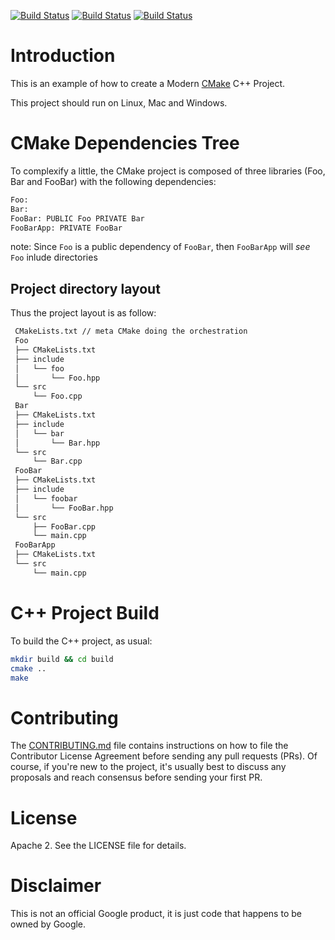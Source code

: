 [![Build Status][github_status]][github_link]
[![Build Status][travis_status]][travis_link]
[![Build Status][appveyor_status]][appveyor_link]

[github_status]: https://github.com/Mizux/cmake-cpp/workflows/C++%20CI/badge.svg
[github_link]: https://github.com/Mizux/cmake-cpp/actions

[travis_status]: https://travis-ci.com/Mizux/cmake-cpp.svg?branch=master
[travis_link]: https://travis-ci.com/Mizux/cmake-cpp

[appveyor_status]: https://ci.appveyor.com/api/projects/status/cmv8xp5npei1o6w3/branch/master?svg=true
[appveyor_link]: https://ci.appveyor.com/project/Mizux/cmake-cpp/branch/master

# Introduction

This is an example of how to create a Modern [CMake](https://cmake.org/) C++ Project.

This project should run on Linux, Mac and Windows.

# CMake Dependencies Tree
To complexify a little, the CMake project is composed of three libraries (Foo, Bar and FooBar)
with the following dependencies:  
```sh
Foo:
Bar:
FooBar: PUBLIC Foo PRIVATE Bar
FooBarApp: PRIVATE FooBar
```

note: Since `Foo` is a public dependency of `FooBar`, then `FooBarApp` will
*see* `Foo` inlude directories
## Project directory layout
Thus the project layout is as follow:
```sh
 CMakeLists.txt // meta CMake doing the orchestration
 Foo
 ├── CMakeLists.txt
 ├── include
 │   └── foo
 │       └── Foo.hpp
 └── src
     └── Foo.cpp
 Bar
 ├── CMakeLists.txt
 ├── include
 │   └── bar
 │       └── Bar.hpp
 └── src
     └── Bar.cpp
 FooBar
 ├── CMakeLists.txt
 ├── include
 │   └── foobar
 │       └── FooBar.hpp
 └── src
     ├── FooBar.cpp
     └── main.cpp
 FooBarApp
 ├── CMakeLists.txt
 └── src
     └── main.cpp
```

# C++ Project Build
To build the C++ project, as usual:
```sh
mkdir build && cd build
cmake ..
make
```

# Contributing

The [CONTRIBUTING.md](./CONTRIBUTING.md) file contains instructions on how to
file the Contributor License Agreement before sending any pull requests (PRs).
Of course, if you're new to the project, it's usually best to discuss any
proposals and reach consensus before sending your first PR.

# License

Apache 2. See the LICENSE file for details.

# Disclaimer

This is not an official Google product, it is just code that happens to be
owned by Google.
